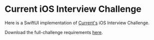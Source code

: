 # Current iOS Interview Challenge

Here is a SwiftUI implementation of [Current's](https://current.com) iOS Interview Challenge.

Download the full-challenge requirements [here](http://abarba.me.s3.amazonaws.com/static/current/Readme.pdf).
